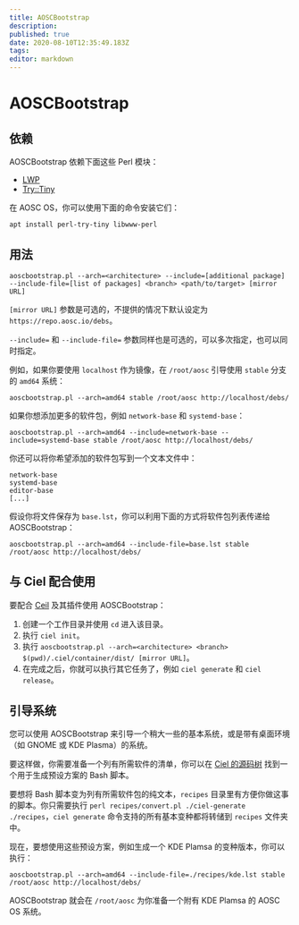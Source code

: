 ```yaml
---
title: AOSCBootstrap
description: 
published: true
date: 2020-08-10T12:35:49.183Z
tags: 
editor: markdown
---
```


# AOSCBootstrap

## 依赖

AOSCBootstrap 依赖下面这些 Perl 模块：

- [LWP](https://metacpan.org/pod/LWP)
- [Try::Tiny](https://metacpan.org/pod/Try::Tiny)

在 AOSC OS，你可以使用下面的命令安装它们：

```bash
apt install perl-try-tiny libwww-perl
```

## 用法

```
aoscbootstrap.pl --arch=<architecture> --include=[additional package] --include-file=[list of packages] <branch> <path/to/target> [mirror URL]
```

`[mirror URL]` 参数是可选的，不提供的情况下默认设定为 `https://repo.aosc.io/debs`。

`--include=` 和 `--include-file=` 参数同样也是可选的，可以多次指定，也可以同时指定。

例如，如果你要使用 `localhost` 作为镜像，在 `/root/aosc` 引导使用 `stable` 分支的 `amd64` 系统：

```
aoscbootstrap.pl --arch=amd64 stable /root/aosc http://localhost/debs/
```

如果你想添加更多的软件包，例如 `network-base` 和 `systemd-base`：

```
aoscbootstrap.pl --arch=amd64 --include=network-base --include=systemd-base stable /root/aosc http://localhost/debs/
```

你还可以将你希望添加的软件包写到一个文本文件中：

```
network-base
systemd-base
editor-base
[...]
```
假设你将文件保存为 `base.lst`，你可以利用下面的方式将软件包列表传递给 AOSCBootstrap：

```
aoscbootstrap.pl --arch=amd64 --include-file=base.lst stable /root/aosc http://localhost/debs/
```

## 与 Ciel 配合使用

要配合 [Ceil](https://github.com/AOSC-Dev/ciel) 及其插件使用 AOSCBootstrap：

1. 创建一个工作目录并使用 `cd` 进入该目录。
1. 执行 `ciel init`。
1. 执行 `aoscbootstrap.pl --arch=<architecture> <branch> $(pwd)/.ciel/container/dist/ [mirror URL]`。
1. 在完成之后，你就可以执行其它任务了，例如 `ciel generate` 和 `ciel release`。

## 引导系统

您可以使用 AOSCBootstrap 来引导一个稍大一些的基本系统，或是带有桌面环境（如 GNOME 或 KDE Plasma）的系统。

要这样做，你需要准备一个列有所需软件的清单，你可以在 [Ciel 的源码树](https://github.com/AOSC-Dev/ciel/raw/master/plugin/ciel-generate) 找到一个用于生成预设方案的 Bash 脚本。

要想将 Bash 脚本变为列有所需软件包的纯文本，`recipes` 目录里有方便你做这事的脚本。你只需要执行 `perl recipes/convert.pl ./ciel-generate ./recipes`，`ciel generate` 命令支持的所有基本变种都将转储到 `recipes` 文件夹中。

现在，要想使用这些预设方案，例如生成一个 KDE Plamsa 的变种版本，你可以执行：

```
aoscbootstrap.pl --arch=amd64 --include-file=./recipes/kde.lst stable /root/aosc http://localhost/debs/
```


AOSCBootstrap 就会在 `/root/aosc` 为你准备一个附有 KDE Plamsa 的 AOSC OS 系统。
